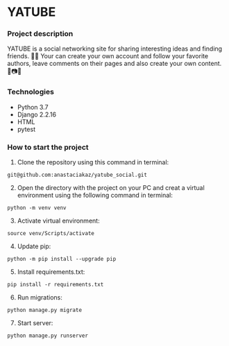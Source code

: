 # YATUBE
### Project description
YATUBE is a social networking site for sharing interesting ideas and finding friends. 👥💬
Your can create your own account and follow your favorite authors, leave comments on their pages and also create your own content. 📄📷🎨
### Technologies
- Python 3.7
- Django 2.2.16
- HTML
- pytest

### How to start the project
1) Clone the repository using this command in terminal:
```
git@github.com:anastaciakaz/yatube_social.git
```
2) Open the directory with the project on your PC and creat a virtual environment using the following command in terminal:
```
python -m venv venv
```
3) Activate virtual environment:
```
source venv/Scripts/activate
```
4) Update pip:
```
python -m pip install --upgrade pip
```
5) Install requirements.txt:
```
pip install -r requirements.txt
``` 
6) Run migrations:
```
python manage.py migrate
```
7) Start server:
```
python manage.py runserver
```
